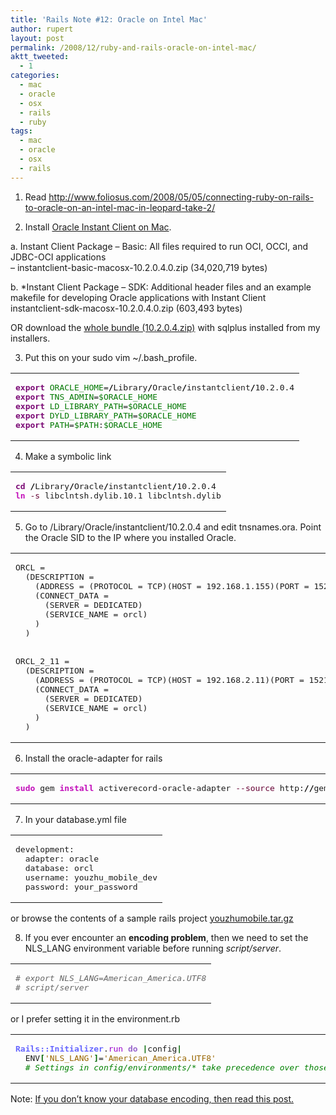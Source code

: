 ```yaml
---
title: 'Rails Note #12: Oracle on Intel Mac'
author: rupert
layout: post
permalink: /2008/12/ruby-and-rails-oracle-on-intel-mac/
aktt_tweeted:
  - 1
categories:
  - mac
  - oracle
  - osx
  - rails
  - ruby
tags:
  - mac
  - oracle
  - osx
  - rails
---
```

1. Read <http://www.foliosus.com/2008/05/05/connecting-ruby-on-rails-to-oracle-on-an-intel-mac-in-leopard-take-2/>

2. Install [Oracle Instant Client on Mac][1]. 

a. Instant Client Package &#8211; Basic: All files required to run OCI, OCCI, and JDBC-OCI applications  
&#8211; instantclient-basic-macosx-10.2.0.4.0.zip (34,020,719 bytes)

b. *Instant Client Package &#8211; SDK: Additional header files and an example makefile for developing Oracle applications with Instant Client  
instantclient-sdk-macosx-10.2.0.4.0.zip (603,493 bytes) 

OR download the [whole bundle (10.2.0.4.zip)][2] with sqlplus installed from my installers.

3. Put this on your sudo vim ~/.bash_profile.

<div class="wp_syntax">
  <table>
    <tr>
      <td class="code">
        <pre class="bash" style="font-family:monospace;"><span style="color: #7a0874; font-weight: bold;">export</span> <span style="color: #007800;">ORACLE_HOME</span>=<span style="color: #000000; font-weight: bold;">/</span>Library<span style="color: #000000; font-weight: bold;">/</span>Oracle<span style="color: #000000; font-weight: bold;">/</span>instantclient<span style="color: #000000; font-weight: bold;">/</span>10.2.0.4
<span style="color: #7a0874; font-weight: bold;">export</span> <span style="color: #007800;">TNS_ADMIN</span>=<span style="color: #007800;">$ORACLE_HOME</span>
<span style="color: #7a0874; font-weight: bold;">export</span> <span style="color: #007800;">LD_LIBRARY_PATH</span>=<span style="color: #007800;">$ORACLE_HOME</span>
<span style="color: #7a0874; font-weight: bold;">export</span> <span style="color: #007800;">DYLD_LIBRARY_PATH</span>=<span style="color: #007800;">$ORACLE_HOME</span>
<span style="color: #7a0874; font-weight: bold;">export</span> <span style="color: #007800;">PATH</span>=<span style="color: #007800;">$PATH</span>:<span style="color: #007800;">$ORACLE_HOME</span></pre>
      </td>
    </tr>
  </table>
</div>

4. Make a symbolic link

<div class="wp_syntax">
  <table>
    <tr>
      <td class="code">
        <pre class="bash" style="font-family:monospace;"><span style="color: #7a0874; font-weight: bold;">cd</span> <span style="color: #000000; font-weight: bold;">/</span>Library<span style="color: #000000; font-weight: bold;">/</span>Oracle<span style="color: #000000; font-weight: bold;">/</span>instantclient<span style="color: #000000; font-weight: bold;">/</span>10.2.0.4
<span style="color: #c20cb9; font-weight: bold;">ln</span> <span style="color: #660033;">-s</span> libclntsh.dylib.10.1 libclntsh.dylib</pre>
      </td>
    </tr>
  </table>
</div>

5. Go to /Library/Oracle/instantclient/10.2.0.4 and edit tnsnames.ora. Point the Oracle SID to the IP where you installed Oracle.

<div class="wp_syntax">
  <table>
    <tr>
      <td class="code">
        <pre class="text" style="font-family:monospace;">ORCL =
  (DESCRIPTION =
    (ADDRESS = (PROTOCOL = TCP)(HOST = 192.168.1.155)(PORT = 1521))
    (CONNECT_DATA =
      (SERVER = DEDICATED)
      (SERVICE_NAME = orcl)
    )   
  )
&nbsp;
&nbsp;
ORCL_2_11 =
  (DESCRIPTION =
    (ADDRESS = (PROTOCOL = TCP)(HOST = 192.168.2.11)(PORT = 1521))
    (CONNECT_DATA =
      (SERVER = DEDICATED)
      (SERVICE_NAME = orcl)
    )   
  )</pre>
      </td>
    </tr>
  </table>
</div>

6. Install the oracle-adapter for rails

<div class="wp_syntax">
  <table>
    <tr>
      <td class="code">
        <pre class="bash" style="font-family:monospace;"><span style="color: #c20cb9; font-weight: bold;">sudo</span> gem <span style="color: #c20cb9; font-weight: bold;">install</span> activerecord-oracle-adapter <span style="color: #660033;">--source</span> http:<span style="color: #000000; font-weight: bold;">//</span>gems.rubyonrails.org</pre>
      </td>
    </tr>
  </table>
</div>

7. In your database.yml file

<div class="wp_syntax">
  <table>
    <tr>
      <td class="code">
        <pre class="text" style="font-family:monospace;">development:
  adapter: oracle
  database: orcl
  username: youzhu_mobile_dev
  password: your_password</pre>
      </td>
    </tr>
  </table>
</div>

or browse the contents of a sample rails project [youzhumobile.tar.gz][3] 

8. If you ever encounter an **encoding problem**, then we need to set the NLS_LANG environment variable before running *script/server*.

<div class="wp_syntax">
  <table>
    <tr>
      <td class="code">
        <pre class="bash" style="font-family:monospace;"><span style="color: #666666; font-style: italic;"># export NLS_LANG=American_America.UTF8</span>
<span style="color: #666666; font-style: italic;"># script/server</span></pre>
      </td>
    </tr>
  </table>
</div>

or I prefer setting it in the environment.rb

<div class="wp_syntax">
  <table>
    <tr>
      <td class="code">
        <pre class="ruby" style="font-family:monospace;"><span style="color:#6666ff; font-weight:bold;">Rails::Initializer</span>.<span style="color:#9900CC;">run</span> <span style="color:#9966CC; font-weight:bold;">do</span> <span style="color:#006600; font-weight:bold;">|</span>config<span style="color:#006600; font-weight:bold;">|</span>
  ENV<span style="color:#006600; font-weight:bold;">&#91;</span><span style="color:#996600;">'NLS_LANG'</span><span style="color:#006600; font-weight:bold;">&#93;</span>=<span style="color:#996600;">'American_America.UTF8'</span>
  <span style="color:#008000; font-style:italic;"># Settings in config/environments/* take precedence over those specified here.</span></pre>
      </td>
    </tr>
  </table>
</div>

Note: [If you don&#8217;t know your database encoding, then read this post.][4]

 [1]: http://www.oracle.com/technology/software/tech/oci/instantclient/htdocs/intel_macsoft.html
 [2]: /installers/oracle/10.2.0.4.zip
 [3]: /images/2008/12/youzhumobiletar.gz "youzhumobile.tar.gz"
 [4]: /wordpress/?p=228